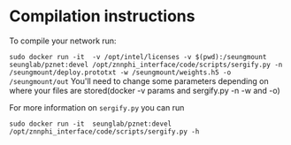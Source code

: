 # Compilation instructions
To compile your network run:

`sudo docker run -it  -v /opt/intel/licenses -v $(pwd):/seungmount  seunglab/pznet:devel /opt/znnphi_interface/code/scripts/sergify.py -n /seungmount/deploy.prototxt -w /seungmount/weights.h5 -o /seungmount/out`
You'll need to change some parameters depending on where your files are stored(docker -v params and sergify.py -n -w and -o)

For more information on `sergify.py` you can run 

`sudo docker run -it  seunglab/pznet:devel /opt/znnphi_interface/code/scripts/sergify.py -h`
